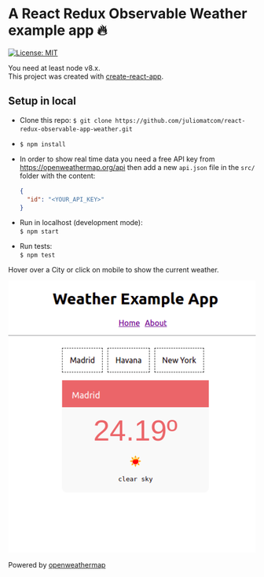 # A React Redux Observable Weather example app 🔥
[![License: MIT](https://img.shields.io/badge/License-MIT-yellow.svg)](https://opensource.org/licenses/MIT)

You need at least node v8.x.  
This project was created with [create-react-app](https://github.com/facebook/create-react-app).

## Setup in local

- Clone this repo: `$ git clone https://github.com/juliomatcom/react-redux-observable-app-weather.git`  

- `$ npm install`  

- In order to show real time data you need a free API key from https://openweathermap.org/api then add a new `api.json` file in the `src/` folder with the content:  

  ```json
  {
    "id": "<YOUR_API_KEY>"
  }
  ```
- Run in localhost (development mode):  
  `$ npm start`  

- Run tests:  
  `$ npm test`  

Hover over a City or click on mobile to show the current weather.   

![app image](public/pic.png)

Powered by [openweathermap](https://openweathermap.org/api)
